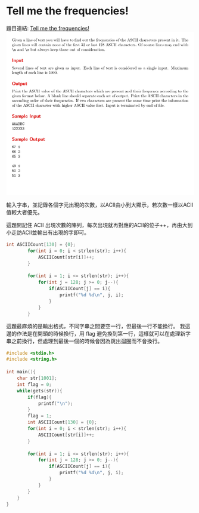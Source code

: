 # Tell me the frequencies!

題目連結: [Tell me the frequencies!](https://onlinejudge.org/index.php?option=com_onlinejudge&Itemid=8&category=24&page=show_problem&problem=1003)
![41-1](pic/41-1.jpg)

輸入字串，並記錄各個字元出現的次數，以ACII由小到大顯示，若次數一樣以ACII值較大者優先。

這題開記住 ACII 出現次數的陣列，每次出現就再對應的ACII的位子++，再由大到小走訪ACII並輸出有出現的字即可。
```C
int ASCIICount[130] = {0};
        for(int i = 0; i < strlen(str); i++){
            ASCIICount[str[i]]++;
        }
        
        for(int i = 1; i <= strlen(str); i++){
            for(int j = 128; j >= 0; j--){
                if(ASCIICount[j] == i){
                    printf("%d %d\n", j, i);
                }
            }
        }
```

這題最麻煩的是輸出格式，不同字串之間要空一行，但最後一行不能換行。
我這邊的作法是在開頭的時候換行，用 flag 避免換到第一行，這樣就可以在處理新字串之前換行，但處理到最後一個的時候會因為跳出迴圈而不會換行。
```C
#include <stdio.h>
#include <string.h>

int main(){
    char str[1001];
    int flag = 0;
    while(gets(str)){
        if(flag){
            printf("\n");
        }
        flag = 1;
        int ASCIICount[130] = {0};
        for(int i = 0; i < strlen(str); i++){
            ASCIICount[str[i]]++;
        }
        
        for(int i = 1; i <= strlen(str); i++){
            for(int j = 128; j >= 0; j--){
                if(ASCIICount[j] == i){
                    printf("%d %d\n", j, i);
                }
            }
        }
    }
}
```